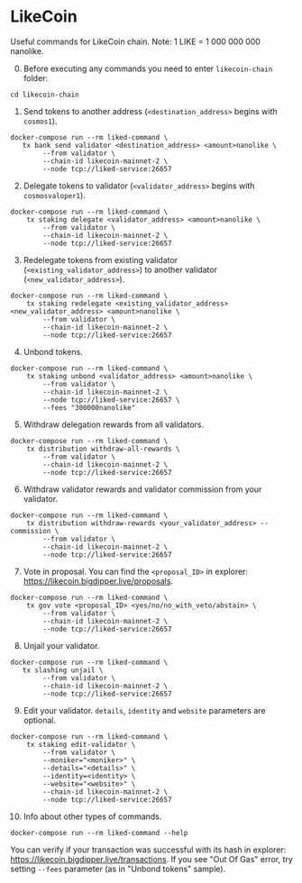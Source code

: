 # LikeCoin
Useful commands for LikeCoin chain. Note: 1 LIKE = 1 000 000 000 nanolike.

0. Before executing any commands you need to enter ``likecoin-chain`` folder:
```
cd likecoin-chain
```
1. Send tokens to another address (``<destination_address>`` begins with ``cosmos1``).
```
docker-compose run --rm liked-command \
   tx bank send validator <destination_address> <amount>nanolike \
        --from validator \
        --chain-id likecoin-mainnet-2 \
        --node tcp://liked-service:26657
```
2. Delegate tokens to validator (``<validator_address>`` begins with ``cosmosvaloper1``).
```
docker-compose run --rm liked-command \
    tx staking delegate <validator_address> <amount>nanolike \
        --from validator \
        --chain-id likecoin-mainnet-2 \
        --node tcp://liked-service:26657
```
3. Redelegate tokens from existing validator (``<existing_validator_address>``) to another validator (``<new_validator_address>``).
```
docker-compose run --rm liked-command \
    tx staking redelegate <existing_validator_address> <new_validator_address> <amount>nanolike \
        --from validator \
        --chain-id likecoin-mainnet-2 \
        --node tcp://liked-service:26657
```
4. Unbond tokens.
```
docker-compose run --rm liked-command \
    tx staking unbond <validator_address> <amount>nanolike \
        --from validator \
        --chain-id likecoin-mainnet-2 \
        --node tcp://liked-service:26657 \
        --fees "300000nanolike"
```
5. Withdraw delegation rewards from all validators.
```
docker-compose run --rm liked-command \
    tx distribution withdraw-all-rewards \
        --from validator \
        --chain-id likecoin-mainnet-2 \
        --node tcp://liked-service:26657
```
6. Withdraw validator rewards and validator commission from your validator.
```
docker-compose run --rm liked-command \
    tx distribution withdraw-rewards <your_validator_address> --commission \
        --from validator \
        --chain-id likecoin-mainnet-2 \
        --node tcp://liked-service:26657
```
7. Vote in proposal. You can find the ``<proposal_ID>`` in explorer: https://likecoin.bigdipper.live/proposals.
```
docker-compose run --rm liked-command \
    tx gov vote <proposal_ID> <yes/no/no_with_veto/abstain> \
        --from validator \
        --chain-id likecoin-mainnet-2 \
        --node tcp://liked-service:26657
```
8. Unjail your validator.
```
docker-compose run --rm liked-command \
   tx slashing unjail \
        --from validator \
        --chain-id likecoin-mainnet-2 \
        --node tcp://liked-service:26657
```
9. Edit your validator. ``details``, ``identity`` and ``website`` parameters are optional.
```
docker-compose run --rm liked-command \
    tx staking edit-validator \
        --from validator \
        --moniker="<moniker>" \
        --details="<details>" \
        --identity=<identity> \
        --website="<website>" \
        --chain-id likecoin-mainnet-2 \
        --node tcp://liked-service:26657
```
10. Info about other types of commands.
```
docker-compose run --rm liked-command --help
```
You can verify if your transaction was successful with its hash in explorer: https://likecoin.bigdipper.live/transactions. If you see "Out Of Gas" error, try setting ``--fees`` parameter (as in "Unbond tokens" sample).
